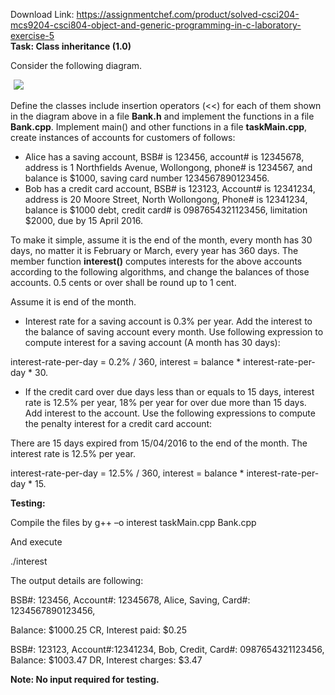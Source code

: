 Download Link: https://assignmentchef.com/product/solved-csci204-mcs9204-csci804-object-and-generic-programming-in-c-laboratory-exercise-5
<br>
<strong>Task: Class inheritance (1.0) </strong>




Consider the following diagram.

<img decoding="async" data-recalc-dims="1" data-src="https://i0.wp.com/www.ankitcodinghub.com/wp-content/uploads/2018/08/508.png?w=980&amp;ssl=1" class="aligncenter lazyload" src="data:image/gif;base64,R0lGODlhAQABAAAAACH5BAEKAAEALAAAAAABAAEAAAICTAEAOw==">

 <noscript>

  <img decoding="async" class="aligncenter" src="https://i0.wp.com/www.ankitcodinghub.com/wp-content/uploads/2018/08/508.png?w=980&amp;ssl=1" data-recalc-dims="1">

 </noscript>

Define the classes include insertion operators (&lt;&lt;) for each of them shown in the diagram above in a file <strong>Bank.h</strong> and implement the functions in a file <strong>Bank.cpp</strong>. Implement main() and other functions in a file <strong>taskMain.cpp</strong>, create instances of accounts for customers of follows:

<ul>

 <li>Alice has a saving account, BSB# is 123456, account# is 12345678, address is 1 Northfields Avenue, Wollongong, phone# is 1234567, and balance is $1000, saving card number 1234567890123456.</li>

 <li>Bob has a credit card account, BSB# is 123123, Account# is 12341234, address is 20 Moore Street, North Wollongong, Phone# is 12341234, balance is $1000 debt, credit card# is 0987654321123456, limitation $2000, due by 15 April 2016.</li>

</ul>

To make it simple, assume it is the end of the month, every month has 30 days, no matter it is February or March, every year has 360 days. The member function <strong>interest()</strong> computes interests for the above accounts according to the following algorithms, and change the balances of those accounts. 0.5 cents or over shall be round up to 1 cent.

Assume it is end of the month.

<ul>

 <li>Interest rate for a saving account is 0.3% per year. Add the interest to the balance of saving account every month. Use following expression to compute interest for a saving account (A month has 30 days):</li>

</ul>

interest-rate-per-day = 0.2% / 360, interest = balance * interest-rate-per-day * 30.

<ul>

 <li>If the credit card over due days less than or equals to 15 days, interest rate is 12.5% per year, 18% per year for over due more than 15 days. Add interest to the account. Use the following expressions to compute the penalty interest for a credit card account:</li>

</ul>

There are 15 days expired from 15/04/2016 to the end of the month. The interest rate is 12.5% per year.

interest-rate-per-day = 12.5% / 360, interest = balance * interest-rate-per-day * 15.




<strong>Testing: </strong>




Compile the files by g++ –o interest taskMain.cpp Bank.cpp




And execute

./interest




The output details are following:




BSB#: 123456, Account#: 12345678, Alice, Saving, Card#: 1234567890123456,

Balance: $1000.25 CR, Interest paid: $0.25

BSB#: 123123, Account#:12341234, Bob, Credit, Card#: 0987654321123456, Balance: $1003.47 DR, Interest charges: $3.47







<strong>Note: No input required for testing. </strong>

<strong> </strong>


